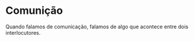 Comunição
===========
Quando falamos de comunicação, falamos de algo que acontece  entre dois interlocutores. 
